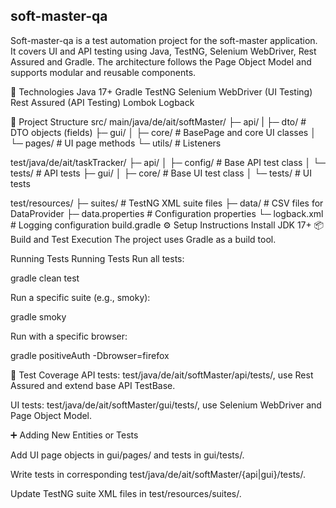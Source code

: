 ## soft-master-qa

Soft-master-qa is a test automation project for the soft-master application. It covers UI and API testing using Java, TestNG, Selenium WebDriver, Rest Assured and Gradle. The architecture follows the Page Object Model and supports modular and reusable components.

🚀 Technologies
Java 17+
Gradle
TestNG
Selenium WebDriver (UI Testing)
Rest Assured (API Testing)
Lombok
Logback

📂 Project Structure
src/
main/java/de/ait/softMaster/
├─ api/
| ├─ dto/ # DTO objects (fields)
├─ gui/
│ ├─ core/ # BasePage and core UI classes
│ └─ pages/ # UI page methods
└─ utils/ # Listeners

test/java/de/ait/taskTracker/
├─ api/
│ ├─ config/ # Base API test class
│ └─ tests/ # API tests
├─ gui/
│ ├─ core/ # Base UI test class
│ └─ tests/ # UI tests

test/resources/
├─ suites/ # TestNG XML suite files
├─ data/ # CSV files for DataProvider
├─ data.properties # Configuration properties
└─ logback.xml # Logging configuration
build.gradle
⚙️ Setup Instructions
Install JDK 17+
📦 Build and Test Execution
The project uses Gradle as a build tool.

Running Tests
Running Tests Run all tests:

gradle clean test 

Run a specific suite (e.g., smoky):

gradle smoky 

Run with a specific browser:

gradle positiveAuth -Dbrowser=firefox

🧪 Test Coverage
API tests: test/java/de/ait/softMaster/api/tests/, use Rest Assured and extend base API TestBase.

UI tests: test/java/de/ait/softMaster/gui/tests/, use Selenium WebDriver and Page Object Model.


➕ Adding New Entities or Tests

Add UI page objects in gui/pages/ and tests in gui/tests/.

Write tests in corresponding test/java/de/ait/softMaster/{api|gui}/tests/.

Update TestNG suite XML files in test/resources/suites/.

